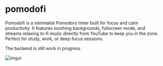 # pomodofi

Pomodofi is a minimalist Pomodoro timer built for focus and calm productivity. It features soothing backgrounds, fullscreen mode, and streams relaxing lo-fi music directly from YouTube to keep you in the zone. Perfect for study, work, or deep focus sessions.

The backend is still work in progress.

![imgui](https://i.postimg.cc/8ct9SxbJ/image.png)

